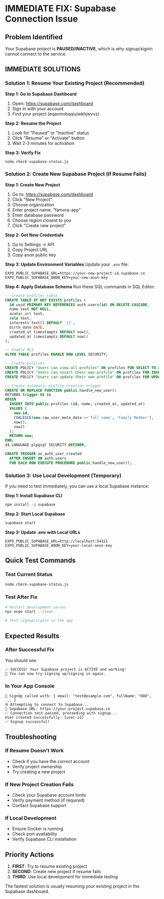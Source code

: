 # IMMEDIATE FIX: Supabase Connection Issue

## Problem Identified
Your Supabase project is **PAUSED/INACTIVE**, which is why signup/signin cannot connect to the service.

## IMMEDIATE SOLUTIONS

### Solution 1: Resume Your Existing Project (Recommended)

**Step 1: Go to Supabase Dashboard**
1. Open: https://supabase.com/dashboard
2. Sign in with your account
3. Find your project (eqaxmxbqqiuiwkhjwvvz)

**Step 2: Resume the Project**
1. Look for "Paused" or "Inactive" status
2. Click "Resume" or "Activate" button
3. Wait 2-3 minutes for activation

**Step 3: Verify Fix**
```bash
node check-supabase-status.js
```

### Solution 2: Create New Supabase Project (If Resume Fails)

**Step 1: Create New Project**
1. Go to: https://supabase.com/dashboard
2. Click "New Project"
3. Choose organization
4. Enter project name: "famora-app"
5. Enter database password
6. Choose region closest to you
7. Click "Create new project"

**Step 2: Get New Credentials**
1. Go to Settings → API
2. Copy Project URL
3. Copy anon public key

**Step 3: Update Environment Variables**
Update your `.env` file:
```env
EXPO_PUBLIC_SUPABASE_URL=https://your-new-project-id.supabase.co
EXPO_PUBLIC_SUPABASE_ANON_KEY=your-new-anon-key
```

**Step 4: Apply Database Schema**
Run these SQL commands in SQL Editor:

```sql
-- Create profiles table
CREATE TABLE IF NOT EXISTS profiles (
  id uuid PRIMARY KEY REFERENCES auth.users(id) ON DELETE CASCADE,
  name text NOT NULL,
  avatar_url text,
  role text,
  interests text[] DEFAULT '{}',
  birth_date DATE,
  created_at timestamptz DEFAULT now(),
  updated_at timestamptz DEFAULT now()
);

-- Enable RLS
ALTER TABLE profiles ENABLE ROW LEVEL SECURITY;

-- Create policies
CREATE POLICY "Users can view all profiles" ON profiles FOR SELECT TO authenticated USING (true);
CREATE POLICY "Users can insert their own profile" ON profiles FOR INSERT TO authenticated WITH CHECK (auth.uid() = id);
CREATE POLICY "Users can update their own profile" ON profiles FOR UPDATE TO authenticated USING (auth.uid() = id) WITH CHECK (auth.uid() = id);

-- Create automatic profile creation trigger
CREATE OR REPLACE FUNCTION public.handle_new_user()
RETURNS trigger AS $$
BEGIN
  INSERT INTO public.profiles (id, name, created_at, updated_at)
  VALUES (
    new.id,
    COALESCE(new.raw_user_meta_data->>'full_name', 'Family Member'),
    now(),
    now()
  );
  RETURN new;
END;
$$ LANGUAGE plpgsql SECURITY DEFINER;

CREATE TRIGGER on_auth_user_created
  AFTER INSERT ON auth.users
  FOR EACH ROW EXECUTE PROCEDURE public.handle_new_user();
```

### Solution 3: Use Local Development (Temporary)

If you need to test immediately, you can use a local Supabase instance:

**Step 1: Install Supabase CLI**
```bash
npm install -g supabase
```

**Step 2: Start Local Supabase**
```bash
supabase start
```

**Step 3: Update .env with Local URLs**
```env
EXPO_PUBLIC_SUPABASE_URL=http://localhost:54321
EXPO_PUBLIC_SUPABASE_ANON_KEY=your-local-anon-key
```

## Quick Test Commands

### Test Current Status
```bash
node check-supabase-status.js
```

### Test After Fix
```bash
# Restart development server
npx expo start --clear

# Test signup/signin in the app
```

## Expected Results

### After Successful Fix
You should see:
```
✅ SUCCESS! Your Supabase project is ACTIVE and working!
🎉 You can now try signing up/signing in again.
```

### In Your App Console
```
🚀 SignUp called with: { email: "test@example.com", fullName: "DDD", ... }
🌐 Attempting to connect to Supabase...
📡 Supabase URL: https://your-project.supabase.co
✅ Connection test passed, proceeding with signup...
User created successfully: [user-id]
✅ Signup successful!
```

## Troubleshooting

### If Resume Doesn't Work
- Check if you have the correct account
- Verify project ownership
- Try creating a new project

### If New Project Creation Fails
- Check your Supabase account limits
- Verify payment method (if required)
- Contact Supabase support

### If Local Development
- Ensure Docker is running
- Check port availability
- Verify Supabase CLI installation

## Priority Actions
1. **FIRST**: Try to resume existing project
2. **SECOND**: Create new project if resume fails
3. **THIRD**: Use local development for immediate testing

The fastest solution is usually resuming your existing project in the Supabase dashboard.
